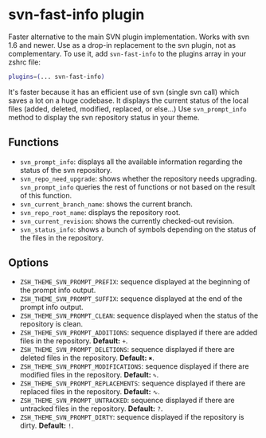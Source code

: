 # svn-fast-info plugin
Faster alternative to the main SVN plugin implementation. Works with svn 1.6 and newer.
Use as a drop-in replacement to the svn plugin, not as complementary.
To use it, add `svn-fast-info` to the plugins array in your zshrc file:
```zsh
plugins=(... svn-fast-info)
```
It's faster because it has an efficient use of svn (single svn call) which saves a lot on a huge codebase.
It displays the current status of the local files (added, deleted, modified, replaced, or else...)
Use `svn_prompt_info` method to display the svn repository status in your theme.
## Functions
- `svn_prompt_info`: displays all the available information regarding the status of the svn repository.
- `svn_repo_need_upgrade`: shows whether the repository needs upgrading. `svn_prompt_info` queries the
  rest of functions or not based on the result of this function.
- `svn_current_branch_name`: shows the current branch.
- `svn_repo_root_name`: displays the repository root.
- `svn_current_revision`: shows the currently checked-out revision.
- `svn_status_info`: shows a bunch of symbols depending on the status of the files in the repository.
## Options
- `ZSH_THEME_SVN_PROMPT_PREFIX`: sequence displayed at the beginning of the prompt info output.
- `ZSH_THEME_SVN_PROMPT_SUFFIX`: sequence displayed at the end of the prompt info output.
- `ZSH_THEME_SVN_PROMPT_CLEAN`: sequence displayed when the status of the repository is clean.
- `ZSH_THEME_SVN_PROMPT_ADDITIONS`: sequence displayed if there are added files in the repository.
  **Default:** `+`.
- `ZSH_THEME_SVN_PROMPT_DELETIONS`: sequence displayed if there are deleted files in the repository.
  **Default:** `✖`.
- `ZSH_THEME_SVN_PROMPT_MODIFICATIONS`: sequence displayed if there are modified files in the repository.
  **Default:** `✎`.
- `ZSH_THEME_SVN_PROMPT_REPLACEMENTS`: sequence displayed if there are replaced files in the repository.
  **Default:** `∿`.
- `ZSH_THEME_SVN_PROMPT_UNTRACKED`: sequence displayed if there are untracked files in the repository.
  **Default:** `?`.
- `ZSH_THEME_SVN_PROMPT_DIRTY`: sequence displayed if the repository is dirty.
  **Default:** `!`.
